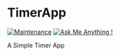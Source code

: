 # TimerApp

[![Maintenance](https://img.shields.io/badge/Maintained%3F-no-red.svg)](https://bitbucket.org/lbesson/ansi-colors) [![Ask Me Anything !](https://img.shields.io/badge/Ask%20me-anything-1abc9c.svg)](https://matthewongamedesign.wordpress.com/)

A Simple Timer App

